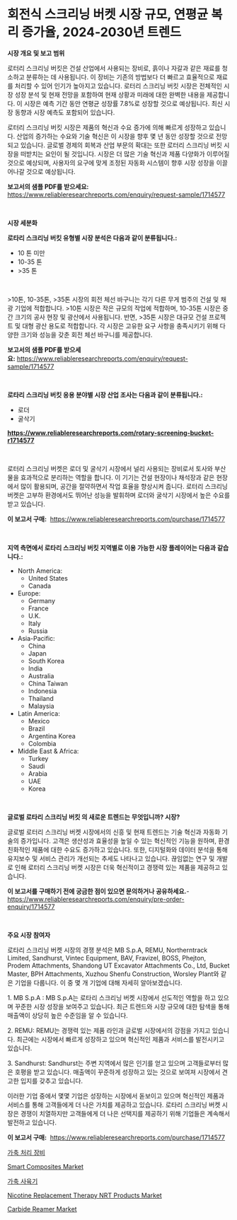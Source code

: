 <p><h1>회전식 스크리닝 버켓 시장 규모, 연평균 복리 증가율, 2024-2030년 트렌드</h1></p><p><strong>시장 개요 및 보고 범위</strong></p>
<p><p>로터리 스크리닝 버킷은 건설 산업에서 사용되는 장비로, 흙이나 자갈과 같은 재료를 청소하고 분류하는 데 사용됩니다. 이 장비는 기존의 방법보다 더 빠르고 효율적으로 재료를 처리할 수 있어 인기가 높아지고 있습니다. 로터리 스크리닝 버킷 시장은 전체적인 시장 성장 분석 및 현재 전망을 포함하여 현재 상황과 미래에 대한 완벽한 내용을 제공합니다. 이 시장은 예측 기간 동안 연평균 성장률 7.8%로 성장할 것으로 예상됩니다. 최신 시장 동향과 시장 예측도 포함되어 있습니다.</p><p>로터리 스크리닝 버킷 시장은 제품의 혁신과 수요 증가에 의해 빠르게 성장하고 있습니다. 산업의 증가하는 수요와 기술 혁신은 이 시장을 향후 몇 년 동안 성장할 것으로 전망되고 있습니다. 글로벌 경제의 회복과 산업 부문의 확대는 또한 로터리 스크리닝 버킷 시장을 떠받치는 요인이 될 것입니다. 시장은 더 많은 기술 혁신과 제품 다양화가 이루어질 것으로 예상되며, 사용자의 요구에 맞게 조정된 자동화 시스템이 향후 시장 성장을 이끌어나갈 것으로 예상됩니다.</p></p>
<p><strong>보고서의 샘플 PDF를 받으세요:</strong> <a href="https://www.reliableresearchreports.com/enquiry/request-sample/1714577">https://www.reliableresearchreports.com/enquiry/request-sample/1714577</a></p>
<p>&nbsp;</p>
<p><strong>시장 세분화</strong></p>
<p><strong>로타리 스크리닝 버킷 유형별 시장 분석은 다음과 같이 분류됩니다.:</strong></p>
<p><ul><li>10 톤 미만</li><li>10-35 톤</li><li>>35 톤</li></ul></p>
<p>&nbsp;</p>
<p><p>>10톤, 10-35톤, >35톤 시장의 회전 체선 바구니는 각기 다른 무게 범주의 건설 및 채광 기업에 적합합니다. >10톤 시장은 작은 규모의 작업에 적합하며, 10-35톤 시장은 중간 크기의 공사 현장 및 광산에서 사용됩니다. 반면, >35톤 시장은 대규모 건설 프로젝트 및 대형 광산 용도로 적합합니다. 각 시장은 고유한 요구 사항을 충족시키기 위해 다양한 크기와 성능을 갖춘 회전 체선 바구니를 제공합니다.</p></p>
<p><strong>보고서의 샘플 PDF를 받으세요:</strong>&nbsp;<a href="https://www.reliableresearchreports.com/enquiry/request-sample/1714577">https://www.reliableresearchreports.com/enquiry/request-sample/1714577</a></p>
<p>&nbsp;</p>
<p><strong> 로타리 스크리닝 버킷 응용 분야별 시장 산업 조사는 다음과 같이 분류됩니다.:</strong></p>
<p><ul><li>로더</li><li>굴삭기</li></ul></p>
<p><strong><a href="https://www.reliableresearchreports.com/rotary-screening-bucket-r1714577">https://www.reliableresearchreports.com/rotary-screening-bucket-r1714577</a></strong></p>
<p>&nbsp;</p>
<p><p>로터리 스크리닝 버켓은 로더 및 굴삭기 시장에서 널리 사용되는 장비로서 토사와 부산물을 효과적으로 분리하는 역할을 합니다. 이 기기는 건설 현장이나 채석장과 같은 현장에서 많이 활용되며, 공간을 절약하면서 작업 효율을 향상시켜 줍니다. 로터리 스크리닝 버켓은 고부하 환경에서도 뛰어난 성능을 발휘하며 로더와 굴삭기 시장에서 높은 수요를 받고 있습니다.</p></p>
<p><strong>이 보고서 구매:</strong>&nbsp; <a href="https://www.reliableresearchreports.com/purchase/1714577">https://www.reliableresearchreports.com/purchase/1714577</a></p>
<p>&nbsp;</p>
<p><strong>지역 측면에서 로타리 스크리닝 버킷 지역별로 이용 가능한 시장 플레이어는 다음과 같습니다.:</strong></p>
<p><ul>
    <li>
        North America:
        <ul>
            <li>United States</li>
            <li>Canada</li>
        </ul>
    </li>
    <li>
        Europe:
        <ul>
            <li>Germany</li>
            <li>France</li>
            <li>U.K.</li>
            <li>Italy</li>
            <li>Russia</li>
        </ul>
    </li>
    <li>
        Asia-Pacific:
        <ul>
            <li>China</li>
            <li>Japan</li>
            <li>South Korea</li>
            <li>India</li>
            <li>Australia</li>
            <li>China Taiwan</li>
            <li>Indonesia</li>
            <li>Thailand</li>
            <li>Malaysia</li>
        </ul>
    </li>
    <li>
        Latin America:
        <ul>
            <li>Mexico</li>
            <li>Brazil</li>
            <li>Argentina Korea</li>
            <li>Colombia</li>
        </ul>
    </li>
    <li>
        Middle East & Africa:
        <ul>
            <li>Turkey</li>
            <li>Saudi</li>
            <li>Arabia</li>
            <li>UAE</li>
            <li>Korea</li>
        </ul>
    </li>
    </ul></p>
<p>&nbsp;</p>
<p><strong>글로벌 로타리 스크리닝 버킷 의 새로운 트렌드는 무엇입니까? 시장?</strong></p>
<p><p>글로벌 로터리 스크리닝 버켓 시장에서의 신흥 및 현재 트렌드는 기술 혁신과 자동화 기술의 증가입니다. 고객은 생산성과 효율성을 높일 수 있는 혁신적인 기능을 원하며, 환경 친화적인 제품에 대한 수요도 증가하고 있습니다. 또한, 디지털화와 데이터 분석을 통해 유지보수 및 서비스 관리가 개선되는 추세도 나타나고 있습니다. 끊임없는 연구 및 개발로 인해 로터리 스크리닝 버켓 시장은 더욱 혁신적이고 경쟁력 있는 제품을 제공하고 있습니다.</p></p>
<p><strong>이 보고서를 구매하기 전에 궁금한 점이 있으면 문의하거나 공유하세요.</strong>- <a href="https://www.reliableresearchreports.com/enquiry/pre-order-enquiry/1714577">https://www.reliableresearchreports.com/enquiry/pre-order-enquiry/1714577</a></p>
<p>&nbsp;</p>
<p><strong>주요 시장 참여자</strong></p>
<p><p>로타리 스크리닝 버켓 시장의 경쟁 분석은 MB S.p.A, REMU, Northerntrack Limited, Sandhurst, Vintec Equipment, BAV, Fravizel, BOSS, Phejton, Prodem Attachments, Shandong UT Excavator Attachments Co., Ltd, Bucket Master, BPH Attachments, Xuzhou Shenfu Construction, Worsley Plant와 같은 기업을 다룹니다. 이 중 몇 개 기업에 대해 자세히 알아보겠습니다.</p><p>1. MB S.p.A : MB S.p.A는 로타리 스크리닝 버켓 시장에서 선도적인 역할을 하고 있으며 꾸준한 시장 성장을 보여주고 있습니다. 최근 트렌드와 시장 규모에 대한 탐색을 통해 매출액이 상당히 높은 수준임을 알 수 있습니다.</p><p>2. REMU: REMU는 경쟁력 있는 제품 라인과 글로벌 시장에서의 강점을 가지고 있습니다. 최근에는 시장에서 빠르게 성장하고 있으며 혁신적인 제품과 서비스를 발전시키고 있습니다.</p><p>3. Sandhurst: Sandhurst는 주변 지역에서 많은 인기를 얻고 있으며 고객들로부터 많은 호평을 받고 있습니다. 매출액이 꾸준하게 성장하고 있는 것으로 보여져 시장에서 견고한 입지를 갖추고 있습니다.</p><p>이러한 기업 중에서 몇몇 기업은 성장하는 시장에서 돋보이고 있으며 혁신적인 제품과 서비스를 통해 고객들에게 더 나은 가치를 제공하고 있습니다. 로타리 스크리닝 버켓 시장은 경쟁이 치열하지만 고객들에게 더 나은 선택지를 제공하기 위해 기업들은 계속해서 발전하고 있습니다.</p></p>
<p><strong>이 보고서 구매:</strong>&nbsp;&nbsp;<a href="https://www.reliableresearchreports.com/purchase/1714577">https://www.reliableresearchreports.com/purchase/1714577</a></p>
<p><p><a href="https://github.com/Maeennan456456/Market-Research-Report-List-1/blob/main/295874721958.md">가축 처리 장비</a></p><p><a href="https://issuu.com/reportprime-2/docs/smart-composites-market-size-2030.pptx">Smart Composites Market</a></p><p><a href="https://github.com/vsap75a286l/Market-Research-Report-List-1/blob/main/359941721957.md">가축 사육기</a></p><p><a href="https://github.com/lylyparadise/Market-Research-Report-List-2/blob/main/nicotine-replacement-therapy-nrt-products-market.md">Nicotine Replacement Therapy NRT Products Market</a></p><p><a href="https://issuu.com/reportprime-2/docs/carbide-reamer-market-size-2030.pptx">Carbide Reamer Market</a></p></p>